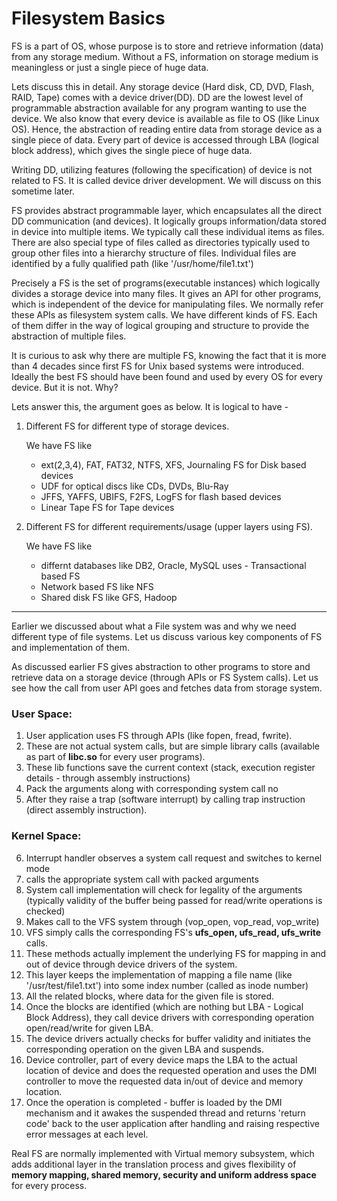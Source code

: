 Filesystem Basics
=================
FS is a part of OS, whose purpose is to store and retrieve information (data) from any storage medium. 
Without a FS, information on storage medium is meaningless or just a single piece of huge data.

Lets discuss this in detail. Any storage device (Hard disk, CD, DVD, Flash, RAID, Tape) comes with a device driver(DD). 
DD are the lowest level of programmable abstraction available for any program wanting to use the device. 
We also know that every device is available as file to OS (like Linux OS). 
Hence, the abstraction of reading entire data from storage device as a single piece of data. 
Every part of device is accessed through LBA (logical block address), which gives the single piece of huge data.

Writing DD, utilizing features (following the specification) of device is not related to FS. 
It is called device driver development. We will discuss on this sometime later. 

FS provides abstract programmable layer, which encapsulates all the direct DD communication (and devices). 
It logically groups information/data stored in device into multiple items. We typically call these individual items as files. 
There are also special type of files called as directories typically used to group other files into a hierarchy structure of files. 
Individual files are identified by a fully qualified path (like '/usr/home/file1.txt')

Precisely a FS is the set of programs(executable instances) which logically divides a storage device into many files. 
It gives an API for other programs, which is independent of the device for manipulating files. 
We normally refer these APIs as filesystem system calls. We have different kinds of FS. 
Each of them differ in the way of logical grouping and structure to provide the abstraction of multiple files. 

It is curious to ask why there are multiple FS, knowing the fact that it is more than 4 decades since first FS for Unix based systems were introduced. 
Ideally the best FS should have been found and used by every OS for every device. But it is not. Why?

Lets answer this, the argument goes as below.
It is logical to have -

1. Different FS for different type of storage devices.

   We have FS like 
   - ext(2,3,4), FAT, FAT32, NTFS, XFS, Journaling FS for Disk based devices
   - UDF for optical discs like CDs, DVDs, Blu-Ray
   - JFFS, YAFFS, UBIFS, F2FS, LogFS for flash based devices 
   - Linear Tape FS for Tape devices

2. Different FS for different requirements/usage (upper layers using FS).

   We have FS like
   - differnt databases like DB2, Oracle, MySQL uses - Transactional based FS
   - Network based FS like NFS
   - Shared disk FS like GFS, Hadoop

-------------------------------

Earlier we discussed about what a File system was and why we need different type of file systems. 
Let us discuss various key components of FS and implementation of them. 

As discussed earlier FS gives abstraction to other programs to store and retrieve data on a storage device (through APIs or FS System calls). Let us see how the call from user API goes and fetches data from storage system.

### User Space:
1. User application uses FS through APIs (like fopen, fread, fwrite). 
2. These are not actual system calls, but are simple library calls (available as part of **libc.so** for every user programs). 
3. These lib functions save the current context (stack, execution register details - through assembly instructions) 
4. Pack the arguments along with corresponding system call no
5. After they raise a trap (software interrupt) by calling trap instruction (direct assembly instruction). 

### Kernel Space:
6. Interrupt handler observes a system call request and switches to kernel mode
7. calls the appropriate system call with packed arguments
8. System call implementation will check for legality of the arguments (typically validity of the buffer being passed for read/write operations is checked)
9. Makes call to the VFS system through (vop_open, vop_read, vop_write)
10. VFS simply calls the corresponding FS's **ufs_open, ufs_read, ufs_write** calls. 
11. These methods actually implement the underlying FS for mapping in and out of device through device drivers of the system.
12. This layer keeps the implementation of mapping a file name (like '/usr/test/file1.txt') into some index number (called as inode number) 
13. All the related blocks, where data for the given file is stored. 
14. Once the blocks are identified (which are nothing but LBA - Logical Block Address), they call device drivers with corresponding operation open/read/write for given LBA.
15. The device drivers actually checks for buffer validity and initiates the corresponding operation on the given LBA and suspends. 
16. Device controller, part of every device maps the LBA to the actual location of device and does the requested operation and uses the DMI controller to move the requested data in/out of device and memory location.
17. Once the operation is completed - buffer is loaded by the DMI mechanism and it awakes the suspended thread and returns 'return code' back to the user application after handling and raising respective error messages at each level.

Real FS are normally implemented with Virtual memory subsystem, which adds additional layer in the translation process and gives flexibility of **memory mapping, shared memory, security and uniform address space** for every process.
